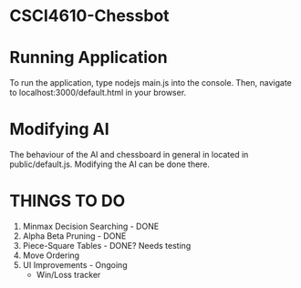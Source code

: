 # CSCI4610-Chessbot

# Running Application
To run the application, type nodejs main.js into the console. 
Then, navigate to localhost:3000/default.html in your browser.

# Modifying AI
The behaviour of the AI and chessboard in general in located in public/default.js.
Modifying the AI can be done there.

# THINGS TO DO 
1. Minmax Decision Searching - DONE
2. Alpha Beta Pruning - DONE
3. Piece-Square Tables - DONE? Needs testing
4. Move Ordering
5. UI Improvements - Ongoing
	- Win/Loss tracker
